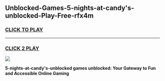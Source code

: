 
## Unblocked-Games-5-nights-at-candy's-unblocked-Play-Free-rfx4m
<h3>
<a href="https://premium76.site?title=5-nights-at-candy's-unblocked&ref=12A">CLICK TO PLAY</a></h3>
<hr>

<h3>
<a href="https://premium76.site?title=5-nights-at-candy's-unblocked&ref=12A">CLICK 2 PLAY</a>
  
</h3>

<a href="https://premium76.site?title=5-nights-at-candy's-unblocked&ref=12A"><img src="https://clearcache.store/games.png"></a>


**5-nights-at-candy's-unblocked games unblocked: Your Gateway to Fun and Accessible Online Gaming**
